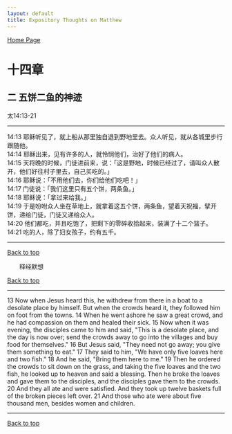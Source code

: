 ```yaml
---
layout: default
title: Expository Thoughts on Matthew
---
```

[ Home Page ]({{site.baseurl}}/index) <br>

<a name="0"></a>
# 十四章 

## 二 五饼二鱼的神迹

太14:13-21

***

14:13 耶稣听见了，就上船从那里独自退到野地里去。众人听见，就从各城里步行跟随他。<br>
14:14 耶稣出来，见有许多的人，就怜悯他们，治好了他们的病人。<br>
14:15 天将晚的时候，门徒进前来，说：「这是野地，时候已经过了，请叫众人散开，他们好往村子里去，自己买吃的。」<br>
14:16 耶稣说：「不用他们去，你们给他们吃吧！」<br>
14:17 门徒说：「我们这里只有五个饼，两条鱼。」<br>
14:18 耶稣说：「拿过来给我。」<br>
14:19 于是吩咐众人坐在草地上，就拿着这五个饼，两条鱼，望着天祝福，擘开饼，递给门徒，门徒又递给众人。<br>
14:20 他们都吃，并且吃饱了，把剩下的零碎收拾起来，装满了十二个篮子。
14:21 吃的人，除了妇女孩子，约有五千。<br>

***

[Back to top](#0)

&emsp;&emsp;释经默想

[Back to top](#0)

***

13 Now when Jesus heard this, he withdrew from there in a boat to a desolate place by himself. But when the crowds heard it, they followed him on foot from the towns. 14 When he went ashore he saw a great crowd, and he had compassion on them and healed their sick. 15 Now when it was evening, the disciples came to him and said, "This is a desolate place, and the day is now over; send the crowds away to go into the villages and buy food for themselves." 16 But Jesus said, "They need not go away; you give them something to eat." 17 They said to him, "We have only five loaves here and two fish." 18 And he said, "Bring them here to me." 19 Then he ordered the crowds to sit down on the grass, and taking the five loaves and the two fish, he looked up to heaven and said a blessing. Then he broke the loaves and gave them to the disciples, and the disciples gave them to the crowds. 20 And they all ate and were satisfied. And they took up twelve baskets full of the broken pieces left over. 21 And those who ate were about five thousand men, besides women and children.

***

[Back to top](#0)
